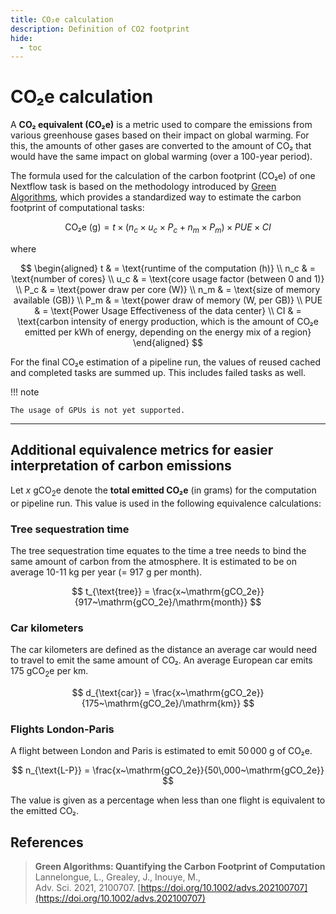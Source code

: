 ```yaml
---
title: CO₂e calculation
description: Definition of CO2 footprint
hide:
  - toc
---
```


# CO₂e calculation

A **CO₂ equivalent (CO₂e)** is a metric used to compare the emissions from various greenhouse gases based on their impact on global warming. For this, the amounts of other gases are converted to the amount of CO₂ that would have the same impact on global warming (over a 100-year period).

The formula used for the calculation of the carbon footprint (CO₂e) of one Nextflow task is based on the methodology introduced by [Green Algorithms](https://doi.org/10.1002/advs.202100707), which provides a standardized way to estimate the carbon footprint of computational tasks:

$$ 
\begin{equation*}
\text{CO₂e (g)} = t \times \left( n_c \times u_c \times P_c + n_m \times P_m \right) \times PUE \times CI 
\end{equation*}
$$ 

where

$$
\begin{aligned}
t   & = \text{runtime of the computation (h)} \\
n_c & = \text{number of cores} \\
u_c & = \text{core usage factor (between 0 and 1)} \\
P_c & = \text{power draw per core (W)} \\
n_m & = \text{size of memory available (GB)} \\
P_m & = \text{power draw of memory (W, per GB)} \\
PUE & = \text{Power Usage Effectiveness of the data center} \\
CI & = \text{carbon intensity of energy production, which is the amount of CO₂e emitted per kWh of energy, depending on the energy mix of a region}
\end{aligned}
$$

For the final CO₂e estimation of a pipeline run, the values of reused cached and completed tasks are summed up.
This includes failed tasks as well.

!!! note

    The usage of GPUs is not yet supported.

--- 

## Additional equivalence metrics for easier interpretation of carbon emissions

Let $x~\mathrm{gCO_2e}$ denote the **total emitted CO₂e** (in grams) for the computation or pipeline run. This value is used in the following equivalence calculations:

### Tree sequestration time
The tree sequestration time equates to the time a tree needs to bind the same amount of carbon from the atmosphere.
It is estimated to be on average $10$-$11~\mathrm{kg}$ per year (= $917~\mathrm{g}$ per month).

$$
t_{\text{tree}} = \frac{x~\mathrm{gCO_2e}}{917~\mathrm{gCO_2e}/\mathrm{month}}
$$

### Car kilometers
The car kilometers are defined as the distance an average car would need to travel to emit the same amount of CO₂.
An average European car emits $175~\mathrm{gCO_2e}$ per km.

$$
d_{\text{car}} = \frac{x~\mathrm{gCO_2e}}{175~\mathrm{gCO_2e}/\mathrm{km}}
$$

### Flights London-Paris
A flight between London and Paris is estimated to emit $50\,000~\mathrm{g}$ of CO₂e.

$$
n_{\text{L-P}} = \frac{x~\mathrm{gCO_2e}}{50\,000~\mathrm{gCO_2e}}
$$

The value is given as a percentage when less than one flight is equivalent to the emitted CO₂.

## References

> **Green Algorithms: Quantifying the Carbon Footprint of Computation**  
> Lannelongue, L., Grealey, J., Inouye, M.,  
> Adv. Sci. 2021, 2100707. [https://doi.org/10.1002/advs.202100707](https://doi.org/10.1002/advs.202100707)